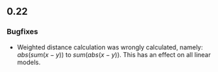 ## 0.22

### Bugfixes

- Weighted distance calculation was wrongly calculated, namely: $abs(sum(x-y))$ to $sum(abs(x-y))$. This has an effect on all linear models.